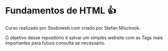 # Fundamentos de HTML :+1:

Curso realizado por Studioweb.com criado por Stefan Mischook. 

O objetivo desse repositório é salvar um simples website com as Tags mais importantes para futura consulta se necessário.

